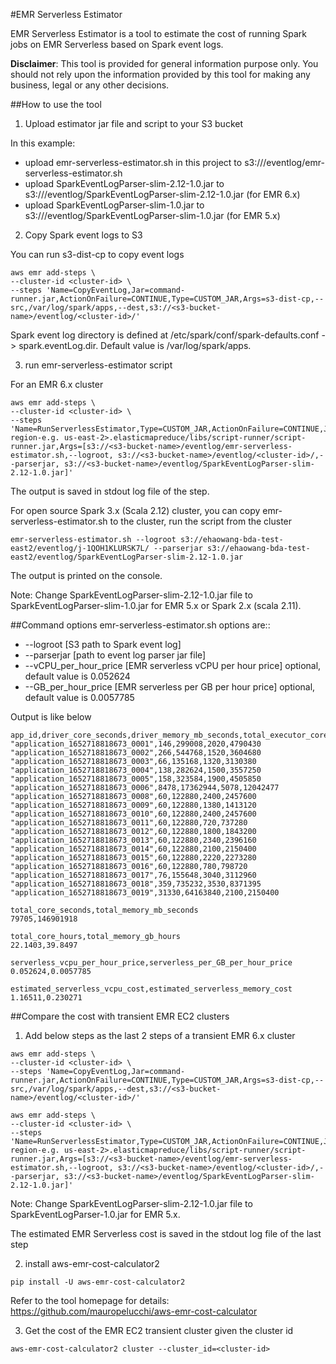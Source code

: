 #EMR Serverless Estimator

EMR Serverless Estimator is a tool to estimate the cost of running Spark jobs on EMR Serverless based on Spark event logs.

**Disclaimer**: This tool is provided for general information purpose only. You should not rely upon the information provided by this tool for making any business, legal or any other decisions. 

##How to use the tool
1. Upload estimator jar file and script to your S3 bucket

In this example:

* upload emr-serverless-estimator.sh in this project to s3://<s3-bucket-name>/eventlog/emr-serverless-estimator.sh
* upload SparkEventLogParser-slim-2.12-1.0.jar to s3://<s3-bucket-name>/eventlog/SparkEventLogParser-slim-2.12-1.0.jar (for EMR 6.x)
* upload SparkEventLogParser-slim-1.0.jar to s3://<s3-bucket-name>/eventlog/SparkEventLogParser-slim-1.0.jar (for EMR 5.x)

2. Copy Spark event logs to S3

You can run s3-dist-cp to copy event logs

```
aws emr add-steps \
--cluster-id <cluster-id> \
--steps 'Name=CopyEventLog,Jar=command-runner.jar,ActionOnFailure=CONTINUE,Type=CUSTOM_JAR,Args=s3-dist-cp,--src,/var/log/spark/apps,--dest,s3://<s3-bucket-name>/eventlog/<cluster-id>/'
```

Spark event log directory is defined at /etc/spark/conf/spark-defaults.conf -> spark.eventLog.dir. Default value is /var/log/spark/apps.

3. run emr-serverless-estimator script 

For an EMR 6.x cluster
```
aws emr add-steps \
--cluster-id <cluster-id> \
--steps 'Name=RunServerlessEstimator,Type=CUSTOM_JAR,ActionOnFailure=CONTINUE,Jar=s3://<cluster-region-e.g. us-east-2>.elasticmapreduce/libs/script-runner/script-runner.jar,Args=[s3://<s3-bucket-name>/eventlog/emr-serverless-estimator.sh,--logroot, s3://<s3-bucket-name>/eventlog/<cluster-id>/,--parserjar, s3://<s3-bucket-name>/eventlog/SparkEventLogParser-slim-2.12-1.0.jar]'
```
The output is saved in stdout log file of the step.

For open source Spark 3.x (Scala 2.12) cluster, you can copy emr-serverless-estimator.sh to the cluster, run the script from the cluster

```
emr-serverless-estimator.sh --logroot s3://ehaowang-bda-test-east2/eventlog/j-1QOH1KLURSK7L/ --parserjar s3://ehaowang-bda-test-east2/eventlog/SparkEventLogParser-slim-2.12-1.0.jar
```
The output is printed on the console.

Note: Change SparkEventLogParser-slim-2.12-1.0.jar file to SparkEventLogParser-slim-1.0.jar for EMR 5.x or Spark 2.x (scala 2.11).

##Command options
emr-serverless-estimator.sh options are:: 

* --logroot  [S3 path to Spark event log]  
* --parserjar [path to event log parser jar file]  
* --vCPU_per_hour_price [EMR serverless vCPU per hour price] optional, default value is 0.052624
* --GB_per_hour_price [EMR serverless per GB per hour price] optional, default value is 0.0057785  

Output is like below
```
app_id,driver_core_seconds,driver_memory_mb_seconds,total_executor_core_seconds,total_executor_memory_mb_seconds
"application_1652718818673_0001",146,299008,2020,4790430
"application_1652718818673_0002",266,544768,1520,3604680
"application_1652718818673_0003",66,135168,1320,3130380
"application_1652718818673_0004",138,282624,1500,3557250
"application_1652718818673_0005",158,323584,1900,4505850
"application_1652718818673_0006",8478,17362944,5078,12042477
"application_1652718818673_0008",60,122880,2400,2457600
"application_1652718818673_0009",60,122880,1380,1413120
"application_1652718818673_0010",60,122880,2400,2457600
"application_1652718818673_0011",60,122880,720,737280
"application_1652718818673_0012",60,122880,1800,1843200
"application_1652718818673_0013",60,122880,2340,2396160
"application_1652718818673_0014",60,122880,2100,2150400
"application_1652718818673_0015",60,122880,2220,2273280
"application_1652718818673_0016",60,122880,780,798720
"application_1652718818673_0017",76,155648,3040,3112960
"application_1652718818673_0018",359,735232,3530,8371395
"application_1652718818673_0019",31330,64163840,2100,2150400
 
total_core_seconds,total_memory_mb_seconds
79705,146901918
 
total_core_hours,total_memory_gb_hours
22.1403,39.8497
 
serverless_vcpu_per_hour_price,serverless_per_GB_per_hour_price
0.052624,0.0057785
 
estimated_serverless_vcpu_cost,estimated_serverless_memory_cost
1.16511,0.230271
```

##Compare the cost with transient EMR EC2 clusters

1. Add below steps as the last 2 steps of a transient EMR 6.x cluster  
```
aws emr add-steps \
--cluster-id <cluster-id> \
--steps 'Name=CopyEventLog,Jar=command-runner.jar,ActionOnFailure=CONTINUE,Type=CUSTOM_JAR,Args=s3-dist-cp,--src,/var/log/spark/apps,--dest,s3://<s3-bucket-name>/eventlog/<cluster-id>/'

aws emr add-steps \
--cluster-id <cluster-id> \
--steps 'Name=RunServerlessEstimator,Type=CUSTOM_JAR,ActionOnFailure=CONTINUE,Jar=s3://<cluster-region-e.g. us-east-2>.elasticmapreduce/libs/script-runner/script-runner.jar,Args=[s3://<s3-bucket-name>/eventlog/emr-serverless-estimator.sh,--logroot, s3://<s3-bucket-name>/eventlog/<cluster-id>/,--parserjar, s3://<s3-bucket-name>/eventlog/SparkEventLogParser-slim-2.12-1.0.jar]'
```
Note: Change SparkEventLogParser-slim-2.12-1.0.jar file to SparkEventLogParser-1.0.jar for EMR 5.x.

The estimated EMR Serverless cost is saved in the stdout log file of the last step

2. install aws-emr-cost-calculator2 

```
pip install -U aws-emr-cost-calculator2
```
Refer to the tool homepage for details:  https://github.com/mauropelucchi/aws-emr-cost-calculator


3. Get the cost of the EMR EC2 transient cluster given the cluster id

```
aws-emr-cost-calculator2 cluster --cluster_id=<cluster-id>
```